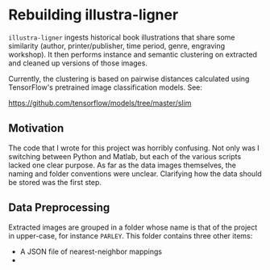 Rebuilding illustra-ligner
==========================

`illustra-ligner` ingests historical book illustrations that share some similarity (author, printer/publisher, time period, genre, engraving workshop). It then performs instance and semantic clustering on extracted and cleaned up versions of those images.

Currently, the clustering is based on pairwise distances calculated using TensorFlow's pretrained image classification models. See:

https://github.com/tensorflow/models/tree/master/slim




Motivation
----------
The code that I wrote for this project was horribly confusing. Not only was I switching between Python and Matlab, but each of the various scripts lacked one clear purpose. As far as the data images themselves, the naming and folder conventions were unclear. Clarifying how the data should be stored was the first step.


Data Preprocessing
------------------
Extracted images are grouped in a folder whose name is that of the project in upper-case, for instance `PARLEY`. This folder contains three other items:

* A JSON file of nearest-neighbor mappings
* 
 

